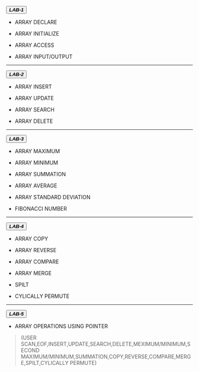  <button class="button-save large">_**LAB-1**_</button>

  - ARRAY DECLARE

  - ARRAY INITIALIZE

  - ARRAY ACCESS

  - ARRAY INPUT/OUTPUT

---
 
 <button class="button-save large">_**LAB-2**_</button>

  - ARRAY INSERT

  - ARRAY UPDATE

  - ARRAY SEARCH

  - ARRAY DELETE

---

 <button class="button-save large">_**LAB-3**_</button>


 - ARRAY MAXIMUM

 - ARRAY MINIMUM

 - ARRAY SUMMATION

 - ARRAY AVERAGE

 - ARRAY STANDARD DEVIATION

 - FIBONACCI NUMBER

---

 <button class="button-save large">_**LAB-4**_</button>


 - ARRAY COPY

 - ARRAY REVERSE

 - ARRAY COMPARE

 - ARRAY MERGE

 - SPILT

 - CYLICALLY PERMUTE

---

 <button class="button-save large">_**LAB-5**_</button>


  - ARRAY OPERATIONS USING POINTER

 >(USER SCAN,EOF,INSERT,UPDATE,SEARCH,DELETE,MEXIMUM/MINIMUM,SECOND MAXIMUM/MINIMUM,SUMMATION,COPY,REVERSE,COMPARE,MERGE,SPILT,CYLICALLY PERMUTE)







